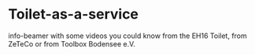# Toilet-as-a-service
info-beamer with some videos you could know from the EH16 Toilet, from ZeTeCo or from Toolbox Bodensee e.V.
